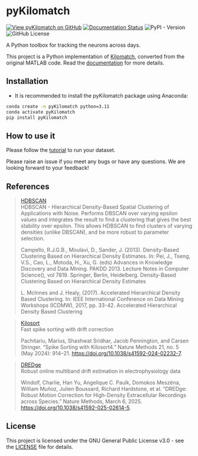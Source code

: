 # pyKilomatch

[![View pyKilomatch on GitHub](https://img.shields.io/badge/GitHub-pyKilomatch-blue.svg)](https://github.com/jiumao2/pykilomatch)
[![Documentation Status](https://app.readthedocs.org/projects/pykilomatch/badge/)](https://pykilomatch.readthedocs.io/en/latest/)
![PyPI - Version](https://img.shields.io/pypi/v/pykilomatch)
![GitHub License](https://img.shields.io/github/license/jiumao2/pykilomatch)

A Python toolbox for tracking the neurons across days.

This project is a Python implementation of [Kilomatch](https://github.com/jiumao2/Kilomatch), converted from the original MATLAB code. Read the [documentation](https://pykilomatch.readthedocs.io/en/latest/) for more details.

## Installation

- It is recommended to install the pyKilomatch package using Anaconda:

```bash
conda create -n pyKilomatch python=3.11
conda activate pyKilomatch
pip install pyKilomatch
```  

## How to use it

Please follow the [tutorial](https://pykilomatch.readthedocs.io/en/latest/Tutorials.html) to run your dataset.  

Please raise an issue if you meet any bugs or have any questions. We are looking forward to your feedback!

## References

> [HDBSCAN](https://scikit-learn.org/stable/modules/clustering.html#hdbscan)  
> HDBSCAN - Hierarchical Density-Based Spatial Clustering of Applications with Noise. Performs DBSCAN over varying epsilon values and integrates the result to find a clustering that gives the best stability over epsilon. This allows HDBSCAN to find clusters of varying densities (unlike DBSCAN), and be more robust to parameter selection.
> 
> Campello, R.J.G.B., Moulavi, D., Sander, J. (2013). Density-Based Clustering Based on Hierarchical Density Estimates. In: Pei, J., Tseng, V.S., Cao, L., Motoda, H., Xu, G. (eds) Advances in Knowledge Discovery and Data Mining. PAKDD 2013. Lecture Notes in Computer Science(), vol 7819. Springer, Berlin, Heidelberg. Density-Based Clustering Based on Hierarchical Density Estimates  
>
> L. McInnes and J. Healy, (2017). Accelerated Hierarchical Density Based Clustering. In: IEEE International Conference on Data Mining Workshops (ICDMW), 2017, pp. 33-42. Accelerated Hierarchical Density Based Clustering

> [Kilosort](https://github.com/MouseLand/Kilosort)  
> Fast spike sorting with drift correction  
> 
> Pachitariu, Marius, Shashwat Sridhar, Jacob Pennington, and Carsen Stringer. “Spike Sorting with Kilosort4.” Nature Methods 21, no. 5 (May 2024): 914–21. https://doi.org/10.1038/s41592-024-02232-7.

> [DREDge](https://github.com/evarol/DREDge)  
> Robust online multiband drift estimation in electrophysiology data  
> 
> Windolf, Charlie, Han Yu, Angelique C. Paulk, Domokos Meszéna, William Muñoz, Julien Boussard, Richard Hardstone, et al. “DREDge: Robust Motion Correction for High-Density Extracellular Recordings across Species.” Nature Methods, March 6, 2025. https://doi.org/10.1038/s41592-025-02614-5.


## License

This project is licensed under the GNU General Public License v3.0 - see the [LICENSE](LICENSE) file for details.


